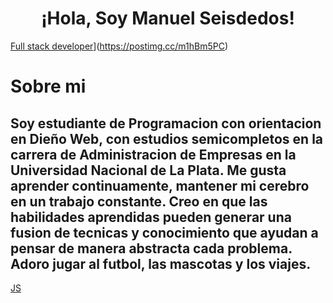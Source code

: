 ## <h1 align="center"> ¡Hola, Soy Manuel Seisdedos! </h1>

[Full stack developer](https://i.postimg.cc/Znxn5kZ7/FULL-STACK-DEVELOPER-1.png)](https://postimg.cc/m1hBm5PC)

# Sobre mi

Soy estudiante de Programacion con orientacion en Dieño Web, con estudios semicompletos en la carrera de Administracion de Empresas en la Universidad Nacional de La Plata. Me gusta aprender continuamente, mantener mi cerebro en un trabajo constante. Creo en que las habilidades aprendidas pueden generar una fusion de tecnicas y conocimiento que ayudan a pensar de manera abstracta cada problema. Adoro jugar al futbol, las mascotas y los viajes. 
--------------

[JS](https://img.shields.io/badge/JS-JavaScript-yellow)
